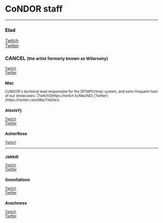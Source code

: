 # CoNDOR staff
---
<h3 id="elad">Elad</h3>

[Twitch](https://twitch.tv/eladdifficult)  
[Twitter](https://twitter.com/eladdifficult)

<h3 id="cancel">CANCEL <small>(the artist formerly known as Wilarseny)</h3>

[Twitch](https://twitch.tv/CANCEL)  
[Twitter](https://twitter.com/cancelarseny)

<h3 id="mac">Mac</h3>
CoNDOR's technical lead responsible for the [RTMP](rtmp) system, and semi-frequent host of our showcases.  
[Twitch](https://twitch.tv/MacND)  
[Twitter](https://twitter.com/MacTheDev)

<h3 id="alexisyj">AlexisYj</h3>

[Twitch](https://twitch.tv/YjAlexis)  
[Twitter](https://twitter.com/AlexisYj)

<h3 id="asherrose">AsherRose</h3>

[Twitch](https://twitch.tv/Asher__Rose)  

---
<h3 id="jakkdl">Jakkdl</h3>

[Twitch](https://twitch.tv/jakkdl)  
[Twitter](https://twitter.com/jakkdl)

<h3 id="gromfalloon">Gromfalloon</h3>

[Twitch](https://twitch.tv/Gromfalloon)  
[Twitter](https://twitter.com/Gromfalloon)

<h3 id="arachness">Arachness</h3>

[Twitch](https://twitch.tv/Arachness)  
[Twitter](https://twitter.com/Arachness_) 
